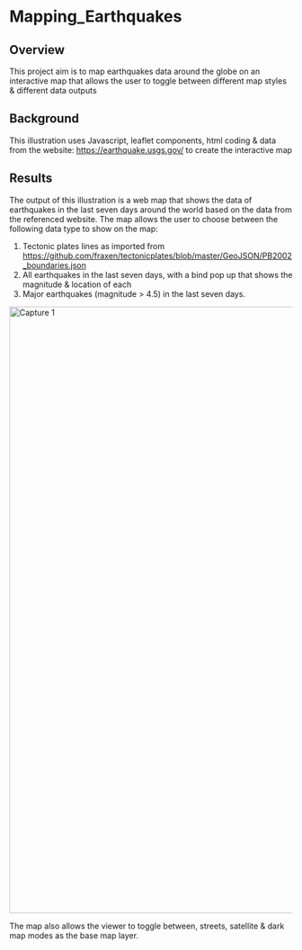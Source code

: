 # Mapping_Earthquakes
## Overview
This project aim is to map earthquakes data around the globe on an interactive map that allows the user to toggle between different map styles & different data outputs
## Background
This illustration uses Javascript, leaflet components, html coding & data from the website: https://earthquake.usgs.gov/ to create the interactive map
## Results
The output of this illustration is a web map that shows the data of earthquakes in the last seven days around the world based on the data from the referenced website.
The map allows the user to choose between the following data type to show on the map:
1. Tectonic plates lines as imported from https://github.com/fraxen/tectonicplates/blob/master/GeoJSON/PB2002_boundaries.json
2. All earthquakes in the last seven days, with a bind pop up that shows the magnitude & location of each
3. Major earthquakes (magnitude > 4.5) in the last seven days.

<img width="1079" alt="Capture 1" src="https://user-images.githubusercontent.com/79733383/120138018-92b38280-c1a3-11eb-9d67-3c9d4ce44fdc.PNG">

The map also allows the viewer to toggle between, streets, satellite & dark map modes as the base map layer.
